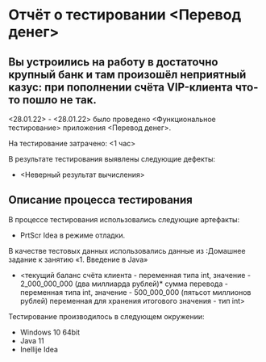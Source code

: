 # Отчёт о тестировании <Перевод денег>

## Вы устроились на работу в достаточно крупный банк и там произошёл неприятный казус: при пополнении счёта VIP-клиента что-то пошло не так.

<28.01.22> - <28.01.22> было проведено <Функциональное тестирование> приложения <Перевод денег>.

На тестирование затрачено: <1 час>

В результате тестирования выявлены следующие дефекты:
* <Неверный результат вычисления>


## Описание процесса тестирования

В процессе тестирования использовались следующие артефакты:
* PrtScr Idea в режиме отладки.



В качестве тестовых данных использовались данные из :Домашнее задание к занятию «1. Введение в Java»
* <текущий баланс счёта клиента - переменная типа int, значение - 2_000_000_000 (два миллиарда рублей)*
  сумма перевода - переменная типа int, значение - 500_000_000 (пятьсот миллионов рублей)
  переменная для хранения итогового значения - тип int>


Тестирование производилось в следующем окружении:
* Windows 10 64bit
* Java 11
* Inellije Idea